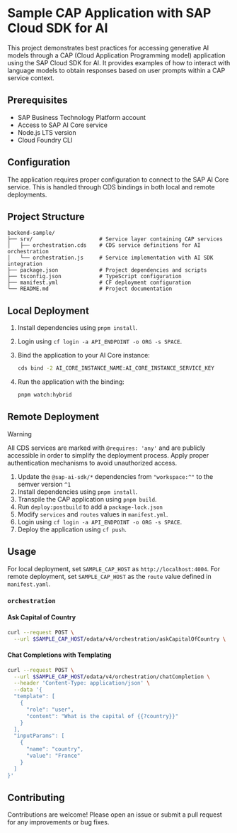 # Sample CAP Application with SAP Cloud SDK for AI

This project demonstrates best practices for accessing generative AI models through a CAP (Cloud Application Programming model) application using the SAP Cloud SDK for AI. It provides examples of how to interact with language models to obtain responses based on user prompts within a CAP service context.

## Prerequisites

- SAP Business Technology Platform account
- Access to SAP AI Core service
- Node.js LTS version
- Cloud Foundry CLI

## Configuration

The application requires proper configuration to connect to the SAP AI Core service. This is handled through CDS bindings in both local and remote deployments.

## Project Structure

```
backend-sample/
├── srv/                     # Service layer containing CAP services
│   ├── orchestration.cds    # CDS service definitions for AI orchestration
│   └── orchestration.js     # Service implementation with AI SDK integration
├── package.json             # Project dependencies and scripts
├── tsconfig.json            # TypeScript configuration
├── manifest.yml             # CF deployment configuration
└── README.md                # Project documentation
```

## Local Deployment

1. Install dependencies using `pnpm install`.

2. Login using `cf login -a API_ENDPOINT -o ORG -s SPACE`.

3. Bind the application to your AI Core instance:

   ```bash
   cds bind -2 AI_CORE_INSTANCE_NAME:AI_CORE_INSTANCE_SERVICE_KEY
   ```

4. Run the application with the binding:

   ```bash
   pnpm watch:hybrid
   ```

## Remote Deployment

> [!WARNING]  
> All CDS services are marked with `@requires: 'any'` and are publicly accessible in order to simplify the deployment process.
> Apply proper authentication mechanisms to avoid unauthorized access.

1. Update the `@sap-ai-sdk/*` dependencies from `"workspace:^"` to the semver version `^1`
2. Install dependencies using `pnpm install`.
3. Transpile the CAP application using `pnpm build`.
4. Run `deploy:postbuild` to add a `package-lock.json`
5. Modify `services` and `routes` values in `manifest.yml`.
6. Login using `cf login -a API_ENDPOINT -o ORG -s SPACE`.
7. Deploy the application using `cf push`.

## Usage

For local deployment, set `SAMPLE_CAP_HOST` as `http://localhost:4004`. For remote deployment, set `SAMPLE_CAP_HOST` as the `route` value defined in `manifest.yaml`.

### `orchestration`

#### Ask Capital of Country

```bash
curl --request POST \
  --url $SAMPLE_CAP_HOST/odata/v4/orchestration/askCapitalOfCountry \
```

#### Chat Completions with Templating

```bash
curl --request POST \
  --url $SAMPLE_CAP_HOST/odata/v4/orchestration/chatCompletion \
  --header 'Content-Type: application/json' \
  --data '{
  "template": [
    {
      "role": "user",
      "content": "What is the capital of {{?country}}"
    }
  ],
  "inputParams": [
    {
      "name": "country",
      "value": "France"
    }
  ]
}'
```

## Contributing

Contributions are welcome! Please open an issue or submit a pull request for any improvements or bug fixes.

